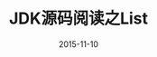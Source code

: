 ---
layout: post
title: JDK源码阅读之List
date: 2015-11-10
comments: true
archive: true
tag: [jdk, list]
---